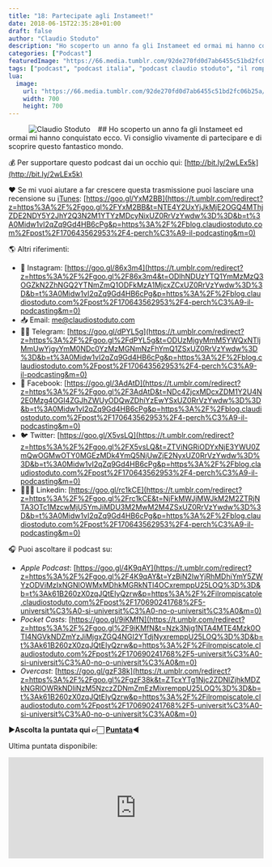 ```yaml
---
title: "18: Partecipate agli Instameet!"
date: 2018-06-15T22:35:28+01:00
draft: false
author: "Claudio Stoduto"
description: "Ho scoperto un anno fa gli Instameet ed ormai mi hanno conquistato ecco. Vi consiglio vivamente di partecipare e di scoprire questo fantastico mondo."
categories: ["Podcast"]
featuredImage: "https://66.media.tumblr.com/92de270fd0d7ab6455c51bd2fc06b25a/tumblr_inline_plaf0sK6H21r0x5ue_540.png"
tags: ["podcast", "podcast italia", "podcast claudio stoduto", "il rompiscatole claudio stoduto", "il rompiscatole podcast", "podcast ita"]
lua:
  image:
    url: "https://66.media.tumblr.com/92de270fd0d7ab6455c51bd2fc06b25a/tumblr_inline_plaf0sK6H21r0x5ue_540.png"
    width: 700
    height: 700
---
```


<figure data-orig-height="120" data-orig-width="192" data-orig-src="https://i.imgur.com/Q2e8wHk.jpg"><img align="left"  style="margin-right:15px" src="https://66.media.tumblr.com/92de270fd0d7ab6455c51bd2fc06b25a/tumblr_inline_plaf0sK6H21r0x5ue_540.png" alt="Claudio Stoduto" class="imageborder" data-orig-height="192" data-orig-width="120" data-orig-src="https://i.imgur.com/Q2e8wHk.jpg"></figure>
## Ho scoperto un anno fa gli Instameet ed ormai mi hanno conquistato ecco. Vi consiglio vivamente di partecipare e di scoprire questo fantastico mondo.

💰 Per supportare questo podcast dai un occhio qui: [http://bit.ly/2wLEx5k](http://bit.ly/2wLEx5k)

❤️ Se mi vuoi aiutare a far crescere questa trasmissione puoi lasciare una recensione su [iTunes](https://goo.gl/YxM2BB): [https://goo.gl/YxM2BB](https://t.umblr.com/redirect?z=https%3A%2F%2Fgoo.gl%2FYxM2BB&t=NTE4Y2UxYjJkMjE2OGQ4MThjZDE2NDY5Y2JhY2Q3N2M1YTYzMDcyNixUZ0RrVzYwdw%3D%3D&b=t%3A0Midw1vI2qZq9Gd4HB6cPg&p=https%3A%2F%2Fblog.claudiostoduto.com%2Fpost%2F170643562953%2F4-perch%C3%A9-il-podcasting&m=0)

🌎 Altri riferimenti:

*   📸 Instagram: [https://goo.gl/86x3m4](https://t.umblr.com/redirect?z=https%3A%2F%2Fgoo.gl%2F86x3m4&t=ODlhNDUzYTQ1YmMzMzQ3OGZkN2ZhNGQ2YTNmZmQ1ODFkMzA1MjcxZCxUZ0RrVzYwdw%3D%3D&b=t%3A0Midw1vI2qZq9Gd4HB6cPg&p=https%3A%2F%2Fblog.claudiostoduto.com%2Fpost%2F170643562953%2F4-perch%C3%A9-il-podcasting&m=0)
*   📥 Email: [me@claudiostoduto.com](https://t.umblr.com/redirect?z=mailto%3Ame%40claudiostoduto.com&t=OGFmMjQ3YWY3YjAxZWM0YTcwN2QwMGQ5ZTljZjUwYWU1MTNjNzQ3OCxUZ0RrVzYwdw%3D%3D&b=t%3A0Midw1vI2qZq9Gd4HB6cPg&p=https%3A%2F%2Fblog.claudiostoduto.com%2Fpost%2F170643562953%2F4-perch%C3%A9-il-podcasting&m=0)
*   🖖🏻 Telegram: [https://goo.gl/dPYL5g](https://t.umblr.com/redirect?z=https%3A%2F%2Fgoo.gl%2FdPYL5g&t=ODUzMjgyMmM5YWQxNTljMmUwYjgyYmM0NDc0YzMzMGNmNzFhYmQ1ZSxUZ0RrVzYwdw%3D%3D&b=t%3A0Midw1vI2qZq9Gd4HB6cPg&p=https%3A%2F%2Fblog.claudiostoduto.com%2Fpost%2F170643562953%2F4-perch%C3%A9-il-podcasting&m=0)
*   👥 Facebook: [https://goo.gl/3AdAtD](https://t.umblr.com/redirect?z=https%3A%2F%2Fgoo.gl%2F3AdAtD&t=NDc4ZjcxMDcxZDM1Y2U4N2E0Mzg4OGI4ZGJhZWUyODQwZDhiYzEwYSxUZ0RrVzYwdw%3D%3D&b=t%3A0Midw1vI2qZq9Gd4HB6cPg&p=https%3A%2F%2Fblog.claudiostoduto.com%2Fpost%2F170643562953%2F4-perch%C3%A9-il-podcasting&m=0)
*   🐦 Twitter: [https://goo.gl/X5vsLQ](https://t.umblr.com/redirect?z=https%3A%2F%2Fgoo.gl%2FX5vsLQ&t=ZTViNGRiODYxNjE3YWU0ZmQwOGMwOTY0MGEzMDk4YmQ5NjUwZjE2NyxUZ0RrVzYwdw%3D%3D&b=t%3A0Midw1vI2qZq9Gd4HB6cPg&p=https%3A%2F%2Fblog.claudiostoduto.com%2Fpost%2F170643562953%2F4-perch%C3%A9-il-podcasting&m=0)
*   👨🏻‍💻 Linkedin: [https://goo.gl/rc1kCE](https://t.umblr.com/redirect?z=https%3A%2F%2Fgoo.gl%2Frc1kCE&t=NjFkMWJjMWJkM2M2ZTRjNTA3OTc1MzcwMjU5YmJiMDU3M2MwM2M4ZSxUZ0RrVzYwdw%3D%3D&b=t%3A0Midw1vI2qZq9Gd4HB6cPg&p=https%3A%2F%2Fblog.claudiostoduto.com%2Fpost%2F170643562953%2F4-perch%C3%A9-il-podcasting&m=0)

🎧 Puoi ascoltare il podcast su:

*   *Apple Podcast*: [https://goo.gl/4K9qAY](https://t.umblr.com/redirect?z=https%3A%2F%2Fgoo.gl%2F4K9qAY&t=YzBjN2IwYjRhMDhiYmY5ZWYzODViMzIxNGNlOWMxMDhkMGRkNTI4OCxremppU25LOQ%3D%3D&b=t%3Ak61B260zX0zqJQtEIyQzrw&p=https%3A%2F%2Filrompiscatole.claudiostoduto.com%2Fpost%2F170690241768%2F5-universit%C3%A0-si-universit%C3%A0-no-o-universit%C3%A0&m=0)
*   *Pocket Casts*: [https://goo.gl/9iKMfN](https://t.umblr.com/redirect?z=https%3A%2F%2Fgoo.gl%2F9iKMfN&t=Nzk3Njg1NTA4MTE4Mzk0OTI4NGVkNDZmYzJiMjgxZGQ4NGI2YTdjNyxremppU25LOQ%3D%3D&b=t%3Ak61B260zX0zqJQtEIyQzrw&p=https%3A%2F%2Filrompiscatole.claudiostoduto.com%2Fpost%2F170690241768%2F5-universit%C3%A0-si-universit%C3%A0-no-o-universit%C3%A0&m=0)
*   *Overcast*: [https://goo.gl/gzF38k](https://t.umblr.com/redirect?z=https%3A%2F%2Fgoo.gl%2FgzF38k&t=ZTcxYTg1Njc2ZDNlZjhkMDZkNGRlOWRkNDliNzM5NzczZDNmZmEzMixremppU25LOQ%3D%3D&b=t%3Ak61B260zX0zqJQtEIyQzrw&p=https%3A%2F%2Filrompiscatole.claudiostoduto.com%2Fpost%2F170690241768%2F5-universit%C3%A0-si-universit%C3%A0-no-o-universit%C3%A0&m=0)

▶︎**Ascolta la puntata qui 👉🏻 [Puntata](https://www.youtube.com/watch?v=2GVXNBolpfM&feature=youtu.be)**◀︎

Ultima puntata disponibile:

<iframe src="https://widget.spreaker.com/player?show_id=3034947&theme=light&playlist=false&playlist-continuous=false&autoplay=false&live-autoplay=false&chapters-image=true&episode_image_position=right&hide-logo=false&hide-likes=false&hide-comments=false&hide-sharing=false" width="100%" height="200px" frameborder="0"></iframe>